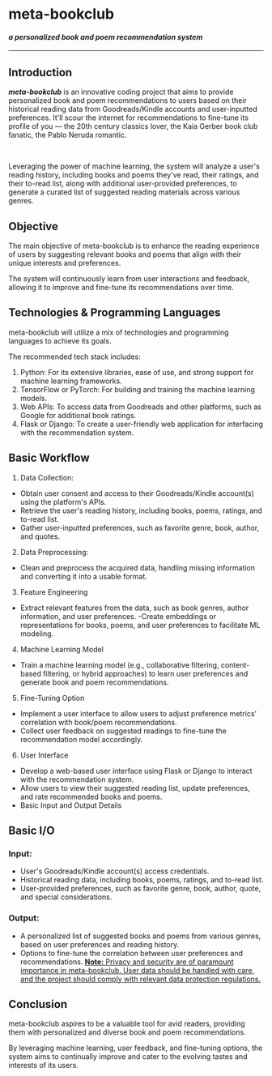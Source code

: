 # meta-bookclub

#### *a personalized book and poem recommendation system*

----------------

## Introduction
__*meta-bookclub*__ is an innovative coding project that aims to provide personalized book and poem recommendations to users based on their historical reading data from Goodreads/Kindle accounts and user-inputted preferences. It'll scour the internet for recommendations to fine-tune its profile of you &mdash; the 20th century classics lover, the Kaia Gerber book club fanatic, the Pablo Neruda romantic. 

&nbsp;

Leveraging the power of machine learning, the system will analyze a user's reading history, including books and poems they've read, their ratings, and their to-read list, along with additional user-provided preferences, to generate a curated list of suggested reading materials across various genres.


## Objective
The main objective of meta-bookclub is to enhance the reading experience of users by suggesting relevant books and poems that align with their unique interests and preferences. 

The system will continuously learn from user interactions and feedback, allowing it to improve and fine-tune its recommendations over time.


## Technologies & Programming Languages
meta-bookclub will utilize a mix of technologies and programming languages to achieve its goals. 

The recommended tech stack includes:
1. Python: For its extensive libraries, ease of use, and strong support for machine learning frameworks.
2. TensorFlow or PyTorch: For building and training the machine learning models.
3. Web APIs: To access data from Goodreads and other platforms, such as Google for additional book ratings.
4. Flask or Django: To create a user-friendly web application for interfacing with the recommendation system.


## Basic Workflow
1. Data Collection:
   
- Obtain user consent and access to their Goodreads/Kindle account(s) using the platform's APIs.
- Retrieve the user's reading history, including books, poems, ratings, and to-read list.
- Gather user-inputted preferences, such as favorite genre, book, author, and quotes.
2. Data Preprocessing:
  
- Clean and preprocess the acquired data, handling missing information and converting it into a usable format.
3. Feature Engineering
  
- Extract relevant features from the data, such as book genres, author information, and user preferences.
-Create embeddings or representations for books, poems, and user preferences to facilitate ML modeling.
4. Machine Learning Model
  
- Train a machine learning model (e.g., collaborative filtering, content-based filtering, or hybrid approaches) to learn user preferences and generate book and poem recommendations.
5. Fine-Tuning Option

- Implement a user interface to allow users to adjust preference metrics' correlation with book/poem recommendations.
- Collect user feedback on suggested readings to fine-tune the recommendation model accordingly.
6. User Interface

- Develop a web-based user interface using Flask or Django to interact with the recommendation system.
- Allow users to view their suggested reading list, update preferences, and rate recommended books and poems.
- Basic Input and Output Details


## Basic I/O


### Input:
- User's Goodreads/Kindle account(s) access credentials.
- Historical reading data, including books, poems, ratings, and to-read list.
- User-provided preferences, such as favorite genre, book, author, quote, and special considerations.

### Output:
- A personalized list of suggested books and poems from various genres, based on user preferences and reading history.
- Options to fine-tune the correlation between user preferences and recommendations.
<ins>__Note<ins>:__ Privacy and security are of paramount importance in meta-bookclub. User data should be handled with care, and the project should comply with relevant data protection regulations.


## Conclusion
meta-bookclub aspires to be a valuable tool for avid readers, providing them with personalized and diverse book and poem recommendations. 

By leveraging machine learning, user feedback, and fine-tuning options, the system aims to continually improve and cater to the evolving tastes and interests of its users.
